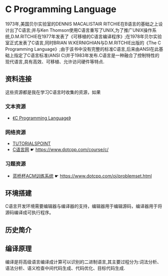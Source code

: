 # C Programming Language

1973年,美国贝尔实验室的DENNIS MACALISTAIR RITCHIE在B语言的基础之上设计出了C语言;并与Ken Thomson使用C语言重写了UNIX,为了推广UNIX操作系统,D.M.RITCHIE在1977年发表了《可移植的C语言编译程序》;在1978年贝尔实验室正式发表了C语言,同时BRIAN W.KERNIGHIAN与D.M.RITCHIE出版的《The C Programming Language》;由于该书中没有完整的标准C语言,后来由ANSI在此基础上指定了C语言标准(ANSI C)并于1983年发布.C语言是一种融合了控制特性的现代语言,具有高效、可移植、允许访问硬件等特点.

## 资料连接

这些资源都是我在学习C语言时收集的资源，如果

### 文本资源

* [《C Programming Language》](https://www.baidu.com/search?keyword=CPorgrammingLanguage)

### 网络资源

* [TUTORIALSPOINT](https://www.tutorialspoint.com/cprogramming/index.htm)
* [C语言网](https://www.dotcpp.com/course/c/) ☛ <https://www.dotcpp.com/course/c/>

### 习题资源

* [蓝桥杯ACM训练系统](https://www.dotcpp.com/oj/problemset.html) ☛ <https://www.dotcpp.com/oj/problemset.html>

## 环境搭建

C语言开发环境需要编辑器与编译器的支持，编辑器用于编辑源码，编译器用于将源码编译成可执行程序。

## 历史简介



## 编译原理

编译是将高级语言编译成计算可以识别的二进制语言,其主要过程分为:词法分析、语法分析、语义检查中间代码生成、代码优化、目标代码生成.


